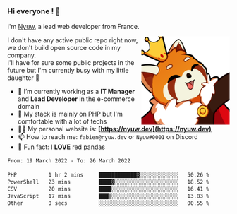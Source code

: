 ### Hi everyone ! 👋

I'm <a href="https://nyuw.dev" target="_blank">Nyuw</a>, a lead web developer from France.

<img align="right" title="Nyuw King Picture" alt="Nyuw King Picture" src="https://raw.githubusercontent.com/Nyuwb/Nyuwb/main/nyuwKING.png" width="200px" height="200px" />

I don't have any active public repo right now, we don't build open source code in my company.<br/>
I'll have for sure some public projects in the future but I'm currently busy with my little daughter 👶

- 🔭 I’m currently working as a **IT Manager** and **Lead Developer** in the e-commerce domain
- 🌱 My stack is mainly on PHP but I'm comfortable with a lot of techs
- 👨‍💻 My personal website is: **[https://nyuw.dev](https://nyuw.dev)**
- 📫 How to reach me: `fabien@nyuw.dev` or `Nyuw#0001` on Discord
- 🐼 Fun fact: I **LOVE** red pandas 

<!--START_SECTION:waka-->

```text
From: 19 March 2022 - To: 26 March 2022

PHP          1 hr 2 mins     ████████████▓░░░░░░░░░░░░   50.26 %
PowerShell   23 mins         ████▓░░░░░░░░░░░░░░░░░░░░   18.52 %
CSV          20 mins         ████░░░░░░░░░░░░░░░░░░░░░   16.41 %
JavaScript   17 mins         ███▒░░░░░░░░░░░░░░░░░░░░░   13.83 %
Other        0 secs          ░░░░░░░░░░░░░░░░░░░░░░░░░   00.55 %
```

<!--END_SECTION:waka-->